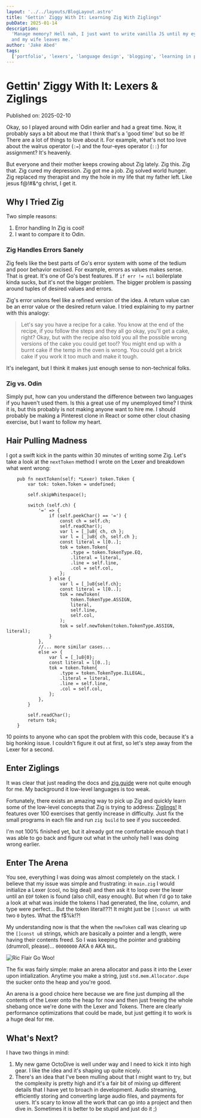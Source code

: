 ```yaml
---
layout: '../../layouts/BlogLayout.astro'
title: "Gettin' Ziggy With It: Learning Zig With Ziglings"
pubDate: 2025-01-14
description:
  'Manage memory? Hell nah, I just want to write vanilla JS until my eyes bleed
  and my wife leaves me.'
author: 'Jake Abed'
tags:
  ['portfolio', 'lexers', 'language design', 'blogging', 'learning in public']
---
```


# Gettin' Ziggy With It: Lexers & Ziglings

Published on: 2025-02-10

Okay, so I played around with Odin earlier and had a great time. Now, it
probably says a bit about me that I think that's a 'good time' but so be it!
There are a lot of things to love about it. For example, what's not too love
about the walrus operator (`:=`) and the four-eyes operator (`::`) for
assignment? It's heavenly.

But everyone and their mother keeps crowing about Zig lately. Zig this. Zig
that. Zig cured my depression. Zig got me a job. Zig solved world hunger. Zig
replaced my therapist and my the hole in my life that my father left. Like jesus
f@!#&^g christ, I get it.

## Why I Tried Zig

Two simple reasons:

1. Error handling In Zig is cool!
2. I want to compare it to Odin.

### Zig Handles Errors Sanely

Zig feels like the best parts of Go's error system with some of the tedium and
poor behavior excised. For example, errors as values makes sense. That is great.
It's one of Go's best features. If `if err != nil` boilerplate kinda sucks, but
it's not the bigger problem. The bigger problem is passing around tuples of
desired values and errors.

Zig's error unions feel like a refined version of the idea. A return value can
be an error value or the desired return value. I tried explaining to my partner
with this analogy:

> Let's say you have a recipe for a cake. You know at the end of the recipe, if
> you follow the steps and they all go okay, you'll get a cake, right? Okay, but
> with the recipe also told you all the possible wrong versions of the cake you
> could get too!? You might end up with a burnt cake if the temp in the oven is
> wrong. You could get a brick cake if you work it too much and make it tough.

It's inelegant, but I think it makes just enough sense to non-technical folks.

### Zig vs. Odin

Simply put, how can you understand the difference between two languages if you
haven't used them. Is this a great use of my unemployed time? I think it is, but
this probably is not making anyone want to hire me. I should probably be making
a Pinterest clone in React or some other clout chasing exercise, but I want to
follow my heart.

## Hair Pulling Madness

I got a swift kick in the pants within 30 minutes of writing some Zig. Let's
take a look at the `nextToken` method I wrote on the Lexer and breakdown what
went wrong:

```zig
    pub fn nextToken(self: *Lexer) token.Token {
        var tok: token.Token = undefined;

        self.skipWhitespace();

        switch (self.ch) {
            '=' => {
                if (self.peekChar() == '=') {
                    const ch = self.ch;
                    self.readChar();
                    var l = [_]u8{ ch, ch };
                    var l = [_]u8{ ch, self.ch };
                    const literal = l[0..];
                    tok = token.Token{
                        .type = token.TokenType.EQ,
                        .literal = literal,
                        .line = self.line,
                        .col = self.col,
                    };
                } else {
                    var l = [_]u8{self.ch};
                    const literal = l[0..];
                    tok = newToken(
                        token.TokenType.ASSIGN,
                        literal,
                        self.line,
                        self.col,
                    );
                    tok = self.newToken(token.TokenType.ASSIGN, literal);
                }
            },
            //... more similar cases...
            else => {
                var l = [_]u8{0};
                const literal = l[0..];
                tok = token.Token{
                    .type = token.TokenType.ILLEGAL,
                    .literal = literal,
                    .line = self.line,
                    .col = self.col,
                };
            },
        }

        self.readChar();
        return tok;
    }
```

10 points to anyone who can spot the problem with this code, because it's a big
honking issue. I couldn't figure it out at first, so let's step away from the
Lexer for a second.

## Enter Ziglings

It was clear that just reading the docs and [zig.guide](https://zig.guide/) were
not quite enough for me. My background it low-level languages is too weak.

Fortunately, there exists an amazing way to pick up Zig and quickly learn some
of the low-level concepts that Zig is trying to address:
[Ziglings!](https://ziglings.org/) It features over 100 exercises that gently
increase in difficulty. Just fix the small programs in each file and run
`zig build` to see if you succeeded.

I'm not 100% finished yet, but it already got me comfortable enough that I was
able to go back and figure out what in the unholy hell I was doing wrong
earlier.

## Enter The Arena

You see, everything I was doing was almost completely on the stack. I believe
that my issue was simple and frustrating: in `main.zig` I would initialize a
Lexer (cool, no big deal) and then ask it to loop over the lexer until an `EOF`
token is found (also chill, easy enough). But when I'd go to take a look at what
was inside the tokens I had generated, the line, column, and type were
perfect... But the token literal!??! It might just be `[]const u8` with two `0`
bytes. What the f$%k!?!

My understanding now is that the when the `newToken` call was clearing up the
`[]const u8` strings, which are basically a pointer and a length, were having
their contents freed. So I was keeping the pointer and grabbing (drumroll,
please)... `00000000` AKA `0` AKA `NUL`.

![Ric Flair Go Woo!](https://i.ytimg.com/vi/r7G7z3_8ea4/maxresdefault.jpg)

The fix was fairly simple: make an arena allocator and pass it into the Lexer
upon intialization. Anytime you make a string, just `std.mem.Allocator.dupe` the
sucker onto the heap and you're good.

An arena is a good choice here because we are fine just dumping all the contents
of the Lexer onto the heap for now and then just freeing the whole shebang once
we're done with the Lexer and Tokens. There are clearly performance
optimizations that could be made, but just getting it to work is a huge deal for
me.

## What's Next?

I have two things in mind:

1. My new game OctoDive is well under way and I need to kick it into high gear.
   I like the idea and it's shaping up quite nicely.
2. There's an idea that I've been mulling about that I might want to try, but
   the complexity is pretty high and it's a fair bit of mixing up different
   details that I have yet to broach in development. Audio streaming,
   efficiently storing and converting large audio files, and payments for users.
   It's scary to know all the work that can go into a project and then dive in.
   Sometimes it is better to be stupid and just do it ;)
